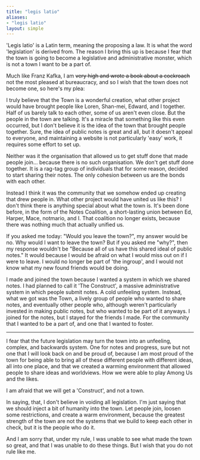 ```yaml
---
title: "legis latio"
aliases:
- "legis latio"
layout: simple
---
```


'Legis latio' is a Latin term, meaning the proposing a law. It is what the word 'legislation' is derived from. The reason I bring this up is because I fear that the town is going to become a legislative and administrative monster, which is not a town I want to be a part of.

Much like Franz Kafka, I am ~~very high and wrote a book about a cockroach~~ not the most pleased at bureaucracy, and so I wish that the town does not become one, so here's my plea:

I truly believe that the Town is a wonderful creation, what other project would have brought people like Loren, Shan-mei, Edward, and I together. Half of us barely talk to each other, some of us aren't even close. But the people in the town are talking. It's a miracle that something like this even occurred, but I don't believe it is the idea of the town that brought people together. Sure, the idea of public notes is great and all, but it doesn't appeal to everyone, and maintaining a website is not particularly 'easy' work, it requires some effort to set up.

Neither was it the organisation that allowed us to get stuff done that made people join... because there is no such organisation. We don't get stuff done together. It is a rag-tag group of individuals that for some reason, decided to start sharing their notes. The only cohesion between us are the bonds with each other.

Instead I think it was the community that we somehow ended up creating that drew people in. What other project would have united us like this? I don't think there is anything special about what the town is. It's been done before, in the form of the Notes Coalition, a short-lasting union between Ed, Harper, Mace, notmario, and I. That coalition no longer exists, because there was nothing much that actually unified us.

If you asked me today: "Would you leave the town?", my answer would be no. Why would I want to leave the town? But if you asked me "why?", then my response wouldn't be "Because all of us have this shared ideal of public notes." It would because I would be afraid on what I would miss out on if I were to leave. I would no longer be part of 'the ingroup', and I would not know what my new found friends would be doing.

I made and joined the town because I wanted a system in which we shared notes. I had planned to call it 'The Construct', a massive administrative system in which people submit notes. A cold unfeeling system. Instead, what we got was the Town, a lively group of people who wanted to share notes, and eventually other people who, although weren't particularly invested in making public notes, but who wanted to be part of it anyways. I joined for the notes, but I stayed for the friends I made. For the community that I wanted to be a part of, and one that I wanted to foster.

---

I fear that the future legislation may turn the town into an unfeeling, complex, and backwards system. One for notes and progress, sure but not one that I will look back on and be proud of, because I am most proud of the town for being able to bring all of these different people with different ideas, all into one place, and that we created a warming environment that allowed people to share ideas and worldviews. How we were able to play Among Us and the likes.

I am afraid that we will get a 'Construct', and not a town. 

In saying, that, I don't believe in voiding all legislation. I'm just saying that we should inject a bit of humanity into the town. Let people join, loosen some restrictions, and create a warm environment, because the greatest strength of the town are not the systems that we build to keep each other in check, but it is the people who do it.

And I am sorry that, under my rule, I was unable to see what made the town so great, and that I was unable to do these things. But I wish that you do not rule like me.
